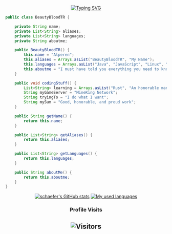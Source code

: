 <div align="center">

<a href="https://git.io/typing-svg"><img src="https://readme-typing-svg.demolab.com?font=Poppins&size=30&pause=1000&center=true&random=false&width=435&lines=Java+Killer;JavaScript+Killer;Project+Manager;Developer" alt="Typing SVG" /></a></div>

```java
public class BeautyBloodTR {

    private String name;
    private List<String> aliases;
    private List<String> languages;
    private String aboutme;

    public BeautyBloodTR() {
        this.name = "Alperen";
        this.aliases = Arrays.asList("BeautyBloodTR", "My Name");
        this.languages = Arrays.asList("Java", "JavaScript", "Linux", "Networking");
        this.aboutme = "I must have told you everything you need to know about me :)";
    }

    public void codingStuff() {
        List<String> learning = Arrays.asList("Rust", "An honorable man");
        String myGameServer = "MineKing Network";
        String tryingTo = "I do what I want";
        String mySum = "Good, honorable, and proud work";
    }

    public String getName() {
        return this.name;
    }

    public List<String> getAliases() {
        return this.aliases;
    }

    public List<String> getLanguages() {
        return this.languages;
    }

    public String aboutMe() {
        return this.aboutme;
    }
}
```

<!--START_SECTION:waka-->




<!--END_SECTION:waka-->
<div align="center">
	
[![schaefer's GitHub stats](https://github-readme-stats.vercel.app/api?username=beautybloodtr&show_icons=true&title_color=fff&icon_color=79ff97&text_color=9f9f9f&bg_color=151515&count_private=true)](https://github.com/beautybloodtr) 
[![My used languages](https://github-readme-stats.vercel.app/api/top-langs/?username=beautybloodtr&layout=compact&show_icons=true&title_color=fff&icon_color=79ff97&text_color=9f9f9f&bg_color=151515&count_private=true&langs_count=6)](https://github.com/beautybloodtr)
### Profile Visits 

![Visitors](https://komarev.com/ghpvc/?username=beautybloodtr&color=blueviolet)
---

</details>
